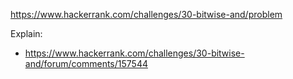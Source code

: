 https://www.hackerrank.com/challenges/30-bitwise-and/problem

Explain:

- https://www.hackerrank.com/challenges/30-bitwise-and/forum/comments/157544
